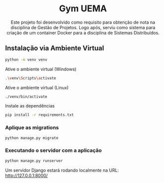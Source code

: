 <div align="center">
    <h1>Gym UEMA</h1>
    <p>
        Este projeto foi desenvolvido como requisito para obtenção de nota na disciplina de Gestão de Projetos. Logo após, serviu como sistema para criação de um container Docker para a disciplina de Sistemas Distribuídos.
    </p>
</div>

## Instalação via Ambiente Virtual
```sh
python -m venv venv
```

Ative o ambiente virtual (Windows)
```sh
.\venv\Scripts\activate
```

Ative o ambiente virtual (Linux)
```sh
./venv/bin/activate
```

Instale as dependências
```sh
pip install -r requirements.txt
```

### Aplique as migrations
```sh
python manage.py migrate
```

### Executando o servidor com a aplicação
```sh
python manage.py runserver
```

Um servidor Django estará rodando localmente na URL: http://127.0.0.1:8000/